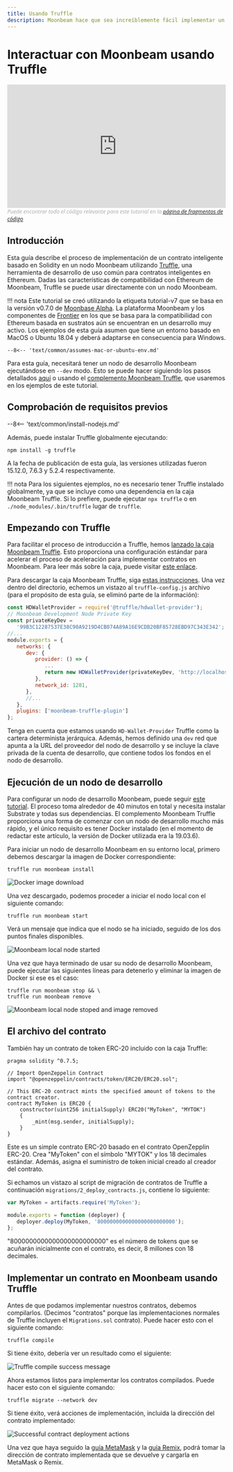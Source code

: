 ```yaml
---
title: Usando Truffle
description: Moonbeam hace que sea increíblemente fácil implementar un contrato inteligente basado en Solidity en un nodo Moonbeam usando Truffle. Aprenda cómo en este tutorial.
---
```


# Interactuar con Moonbeam usando Truffle

<style>.embed-container { position: relative; padding-bottom: 56.25%; height: 0; overflow: hidden; max-width: 100%; } .embed-container iframe, .embed-container object, .embed-container embed { position: absolute; top: 0; left: 0; width: 100%; height: 100%; }</style><div class='embed-container'><iframe src='https://www.youtube.com/embed//RD5MefSPNeo' frameborder='0' allowfullscreen></iframe></div>
<style>.caption { font-family: Open Sans, sans-serif; font-size: 0.9em; color: rgba(170, 170, 170, 1); font-style: italic; letter-spacing: 0px; position: relative;}</style><div class='caption'>Puede encontrar todo el código relevante para este tutorial en la <a href="{{ config.site_url }}resources/code-snippets/">página de fragmentos de código</a></div>

## Introducción

Esta guía describe el proceso de implementación de un contrato inteligente basado en Solidity en un nodo Moonbeam utilizando [Truffle](https://www.trufflesuite.com/), una herramienta de desarrollo de uso común para contratos inteligentes en Ethereum. Dadas las características de compatibilidad con Ethereum de Moonbeam, Truffle se puede usar directamente con un nodo Moonbeam.

!!! nota
    Este tutorial se creó utilizando la etiqueta tutorial-v7 que se basa en la versión v0.7.0 de [Moonbase Alpha](https://github.com/PureStake/moonbeam/releases/tag/v0.7.0). La plataforma Moonbeam y los componentes de [Frontier](https://github.com/paritytech/frontier) en los que se basa para la compatibilidad con Ethereum basada en sustratos aún se encuentran en un desarrollo muy activo. Los ejemplos de esta guía asumen que tiene un entorno basado en MacOS o Ubuntu 18.04 y deberá adaptarse en consecuencia para Windows.
    
    --8<-- 'text/common/assumes-mac-or-ubuntu-env.md'

Para esta guía, necesitará tener un nodo de desarrollo Moonbeam ejecutándose en `--dev` modo. Esto se puede hacer siguiendo los pasos detallados [aquí](/getting-started/local-node/setting-up-a-node/) o usando el [complemento Moonbeam Truffle](/integrations/trufflebox/#the-moonbeam-truffle-plugin), que usaremos en los ejemplos de este tutorial.

## Comprobación de requisitos previos

--8<-- 'text/common/install-nodejs.md'


Además, puede instalar Truffle globalmente ejecutando:

```
npm install -g truffle
```

A la fecha de publicación de esta guía, las versiones utilizadas fueron 15.12.0, 7.6.3 y 5.2.4 respectivamente.

!!! nota
    Para los siguientes ejemplos, no es necesario tener Truffle instalado globalmente, ya que se incluye como una dependencia en la caja Moonbeam Truffle. Si lo prefiere, puede ejecutar `npx truffle` o en `./node_modules/.bin/truffle` lugar de `truffle`.

## Empezando con Truffle

Para facilitar el proceso de introducción a Truffle, hemos [lanzado la caja Moonbeam Truffle](https://moonbeam.network/announcements/moonbeam-truffle-box-available-solidity-developers/). Esto proporciona una configuración estándar para acelerar el proceso de aceleración para implementar contratos en Moonbeam. Para leer más sobre la caja, puede visitar [este enlace](/integrations/trufflebox/).

Para descargar la caja Moonbeam Truffle, siga [estas instrucciones](/integrations/trufflebox/#downloading-and-setting-up-the-truffle-box).  Una vez dentro del directorio, echemos un vistazo al `truffle-config.js` archivo (para el propósito de esta guía, se eliminó parte de la información):

```js
const HDWalletProvider = require('@truffle/hdwallet-provider');
// Moonbeam Development Node Private Key
const privateKeyDev =
   '99B3C12287537E38C90A9219D4CB074A89A16E9CDB20BF85728EBD97C343E342';
//...
module.exports = {
   networks: {
      dev: {
         provider: () => {
            ...
            return new HDWalletProvider(privateKeyDev, 'http://localhost:9933/')
         },
         network_id: 1281,
      },
      //...
   },
   plugins: ['moonbeam-truffle-plugin']
};
```

Tenga en cuenta que estamos usando `HD-Wallet-Provider` Truffle como la cartera determinista jerárquica. Además, hemos definido una `dev` red que apunta a la URL del proveedor del nodo de desarrollo y se incluye la clave privada de la cuenta de desarrollo, que contiene todos los fondos en el nodo de desarrollo.

## Ejecución de un nodo de desarrollo

Para configurar un nodo de desarrollo Moonbeam, puede seguir [este tutorial](/getting-started/local-node/setting-up-a-node/). El proceso toma alrededor de 40 minutos en total y necesita instalar Substrate y todas sus dependencias. El complemento Moonbeam Truffle proporciona una forma de comenzar con un nodo de desarrollo mucho más rápido, y el único requisito es tener Docker instalado (en el momento de redactar este artículo, la versión de Docker utilizada era la 19.03.6).

Para iniciar un nodo de desarrollo Moonbeam en su entorno local, primero debemos descargar la imagen de Docker correspondiente:

```
truffle run moonbeam install
```

![Docker image download](/images/truffle/using-truffle-1.png)

Una vez descargado, podemos proceder a iniciar el nodo local con el siguiente comando:

```
truffle run moonbeam start
```

Verá un mensaje que indica que el nodo se ha iniciado, seguido de los dos puntos finales disponibles.

![Moonbeam local node started](/images/truffle/using-truffle-2.png)

Una vez que haya terminado de usar su nodo de desarrollo Moonbeam, puede ejecutar las siguientes líneas para detenerlo y eliminar la imagen de Docker si ese es el caso:

```
truffle run moonbeam stop && \
truffle run moonbeam remove
```

![Moonbeam local node stoped and image removed](/images/truffle/using-truffle-3.png)

## El archivo del contrato

También hay un contrato de token ERC-20 incluido con la caja Truffle:

```solidity
pragma solidity ^0.7.5;

// Import OpenZeppelin Contract
import "@openzeppelin/contracts/token/ERC20/ERC20.sol";

// This ERC-20 contract mints the specified amount of tokens to the contract creator.
contract MyToken is ERC20 {
    constructor(uint256 initialSupply) ERC20("MyToken", "MYTOK")
    {
        _mint(msg.sender, initialSupply);
    }
}
```

Este es un simple contrato ERC-20 basado en el contrato OpenZepplin ERC-20. Crea "MyToken" con el símbolo "MYTOK" y los 18 decimales estándar. Además, asigna el suministro de token inicial creado al creador del contrato.

Si echamos un vistazo al script de migración de contratos de Truffle a continuación `migrations/2_deploy_contracts.js`, contiene lo siguiente:

```javascript
var MyToken = artifacts.require('MyToken');

module.exports = function (deployer) {
   deployer.deploy(MyToken, '8000000000000000000000000');
};
```

"8000000000000000000000000" es el número de tokens que se acuñarán inicialmente con el contrato, es decir, 8 millones con 18 decimales.

## Implementar un contrato en Moonbeam usando Truffle

Antes de que podamos implementar nuestros contratos, debemos compilarlos. (Decimos "contratos" porque las implementaciones normales de Truffle incluyen el `Migrations.sol` contrato). Puede hacer esto con el siguiente comando:

```
truffle compile
```

Si tiene éxito, debería ver un resultado como el siguiente:

![Truffle compile success message](/images/truffle/using-truffle-4.png)

Ahora estamos listos para implementar los contratos compilados. Puede hacer esto con el siguiente comando:

```
truffle migrate --network dev
```

Si tiene éxito, verá acciones de implementación, incluida la dirección del contrato implementado:

![Successful contract deployment actions](/images/truffle/using-truffle-5.png)

Una vez que haya seguido la [guía MetaMask](/getting-started/local-node/using-metamask/) y la [guía Remix](/getting-started/local-node/using-remix/), podrá tomar la dirección de contrato implementada que se devuelve y cargarla en MetaMask o Remix.


